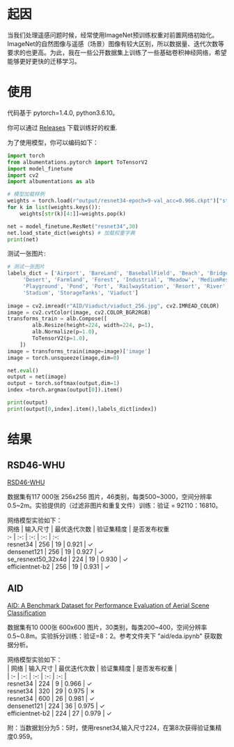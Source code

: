 # 起因

当我们处理遥感问题时候，经常使用ImageNet预训练权重对前置网络初始化。ImageNet的自然图像与遥感（场景）图像有较大区别，所以数据量、迭代次数等要求的也更高。为此，我在一些公开数据集上训练了一些基础卷积神经网络，希望能够更好更快的迁移学习。

# 使用

代码基于 pytorch=1.4.0, python3.6.10。

你可以通过 [Releases](https://github.com/lsh1994/remote_sensing_pretrained_models/releases) 下载训练好的权重.  

为了使用模型，你可以编码如下：
```python
import torch
from albumentations.pytorch import ToTensorV2
import model_finetune
import cv2
import albumentations as alb

# 模型加载样例
weights = torch.load(r"output/resnet34-epoch=9-val_acc=0.966.ckpt")["state_dict"] # 模型权重
for k in list(weights.keys()):
    weights[str(k)[4:]]=weights.pop(k)

net = model_finetune.ResNet("resnet34",30)
net.load_state_dict(weights) # 加载权重字典
print(net)

```
测试一张图片:
```python
# 测试一张图片
labels_dict = ['Airport', 'BareLand', 'BaseballField', 'Beach', 'Bridge', 'Center', 'Church', 'Commercial', 'DenseResidential',
     'Desert', 'Farmland', 'Forest', 'Industrial', 'Meadow', 'MediumResidential', 'Mountain', 'Park', 'Parking',
     'Playground', 'Pond', 'Port', 'RailwayStation', 'Resort', 'River', 'School', 'SparseResidential', 'Square',
     'Stadium', 'StorageTanks', 'Viaduct']
     
image = cv2.imread(r"AID/Viaduct/viaduct_256.jpg", cv2.IMREAD_COLOR)
image = cv2.cvtColor(image, cv2.COLOR_BGR2RGB)
transforms_train = alb.Compose([
        alb.Resize(height=224, width=224, p=1),
        alb.Normalize(p=1.0),
        ToTensorV2(p=1.0),
    ])
image = transforms_train(image=image)['image']
image = torch.unsqueeze(image,dim=0)

net.eval()
output = net(image)
output = torch.softmax(output,dim=1)
index =torch.argmax(output[0]).item()

print(output)
print(output[0,index].item(),labels_dict[index])
```

# 结果

<!-- ## AID++ -->

<!-- ## BigEarthNet -->

## RSD46-WHU

[RSD46-WHU](https://github.com/RSIA-LIESMARS-WHU/RSD46-WHU)

数据集有117 000张 256x256 图片，46类别，每类500\~3000，空间分辨率0.5\~2m。实验提供的（过滤非图片和重复文件）训练：验证 = 92110：16810。

网络模型实验如下：   
网络 | 输入尺寸  | 最优迭代次数 | 验证集精度 | 是否发布权重   
:- | :-: | :-: | :-: | :-:      
resnet34 | 256 | 19 | 0.921 | ✓   
densenet121 | 256 | 19 | 0.927 | ✓   
se_resnext50_32x4d | 224 | 19 | 0.930 | ✓  
efficientnet-b2 | 256 | 19 | 0.931 | ✓   

## AID
[AID: A Benchmark Dataset for Performance Evaluation of Aerial Scene Classification](https://captain-whu.github.io/AID/)

数据集有10 000张 600x600 图片，30类别，每类200\~400，空间分辨率0.5\~0.8m。实验拆分训练：验证=8：2。参考文件夹下 "aid/eda.ipynb" 获取数据分析。

网络模型实验如下：    
| 网络 | 输入尺寸  | 最优迭代次数 | 验证集精度 | 是否发布权重 |   
| :- | :-: | :-: | :-: | :-: |     
resnet34 | 224 | 9 | 0.966 | ✓   
resnet34 | 320 | 29 | 0.975 | ✗   
resnet34 | 600 | 26 | 0.981 | ✓   
densenet121 | 224 | 36 | 0.975 | ✓  
efficientnet-b2 | 224 | 27 | 0.979 | ✓  

附：当数据划分为5：5时，使用resnet34,输入尺寸224，在第8次获得验证集精度0.959。

